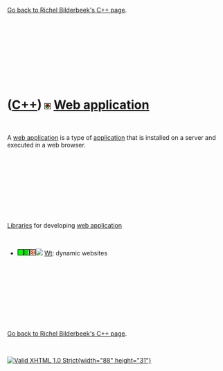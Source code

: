 

[Go back to Richel Bilderbeek's C++ page](Cpp.htm).

 

 

 

 

 

([C++](Cpp.htm)) ![Web](PicWeb.png) [Web application](CppWebApplication.htm)
============================================================================

 

A [web application](CppWebApplication.htm) is a type of
[application](CppApplication.htm) that is installed on a server and
executed in a web browser.

 

 

 

 

 

[Libraries](CppLibrary.htm) for developing [web
application](CppWebApplication.htm)

 

-   ![OKAY](PicGreen.png)![Wt](PicWt.png)![Ubuntu](PicUbuntu.png)![
    ](PicSpacer.png) [Wt](CppWt.htm): dynamic websites

 

 

 

 

 

[Go back to Richel Bilderbeek's C++ page](Cpp.htm).



 

[![Valid XHTML 1.0 Strict](valid-xhtml10.png){width="88"
height="31"}](http://validator.w3.org/check?uri=referer)
